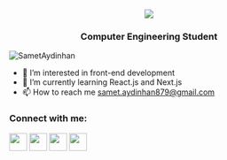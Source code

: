 <h1 align="center">
    <img src="https://readme-typing-svg.herokuapp.com/?lines=Hello,+There+👋;I'm+Samet+Aydınhan+;&center=true&size=28&duration=3600&pause=500&color=06365D">
</h1>
<h3 align="center">Computer Engineering Student</h3>

<p align="left"> <img src="https://komarev.com/ghpvc/?username=SametAydinhan&label=Profile%20views&color=0e75b6&style=flat" alt="SametAydinhan" /> </p>

- 👀 I’m interested in front-end development
- 🌱 I’m currently learning React.js and Next.js
- 📫 How to reach me samet.aydinhan879@gmail.com


### Connect with me:

<p align="left"> <a href="https://discord.com/users/Samet Aydınhan#8855" target="_blank" rel="noreferrer"><img src="https://raw.githubusercontent.com/danielcranney/readme-generator/main/public/icons/socials/discord.svg" width="32" height="32" /></a> <a href="http://www.instagram.com/samet_aydinhan" target="_blank" rel="noreferrer"><img src="https://raw.githubusercontent.com/danielcranney/readme-generator/main/public/icons/socials/instagram.svg" width="32" height="32" /></a> <a href="https://www.linkedin.com/in/samet-aydinhan-581055258/" target="_blank" rel="noreferrer"><img src="https://raw.githubusercontent.com/danielcranney/readme-generator/main/public/icons/socials/linkedin.svg" width="32" height="32" /></a> <a href="https://www.twitter.com/samet5462" target="_blank" rel="noreferrer"><img src="https://raw.githubusercontent.com/danielcranney/readme-generator/main/public/icons/socials/twitter.svg" width="32" height="32" /></a></p>

<!---
SametAydinhan/SametAydinhan is a ✨ special ✨ repository because its `README.md` (this file) appears on your GitHub profile.
You can click the Preview link to take a look at your changes.
--->
